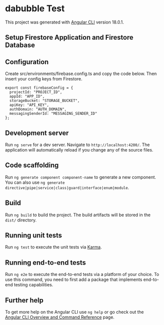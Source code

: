 # dabubble Test

This project was generated with [Angular CLI](https://github.com/angular/angular-cli) version 18.0.1.

## Setup Firestore Application and Firestore Database

## Configuration
Create src/environments/firebase.config.ts and copy the code below. Then insert your config keys from Firestore.
```
export const firebaseConfig = {
  projectId: "PROJECT_ID",
  appId: "APP_ID",
  storageBucket: "STORAGE_BUCKET",
  apiKey: "API_KEY",
  authDomain: "AUTH_DOMAIN",
  messagingSenderId: "MESSAGING_SENDER_ID"
};
```

## Development server

Run `ng serve` for a dev server. Navigate to `http://localhost:4200/`. The application will automatically reload if you change any of the source files.

## Code scaffolding

Run `ng generate component component-name` to generate a new component. You can also use `ng generate directive|pipe|service|class|guard|interface|enum|module`.

## Build

Run `ng build` to build the project. The build artifacts will be stored in the `dist/` directory.

## Running unit tests

Run `ng test` to execute the unit tests via [Karma](https://karma-runner.github.io).

## Running end-to-end tests

Run `ng e2e` to execute the end-to-end tests via a platform of your choice. To use this command, you need to first add a package that implements end-to-end testing capabilities.

## Further help

To get more help on the Angular CLI use `ng help` or go check out the [Angular CLI Overview and Command Reference](https://angular.io/cli) page.

